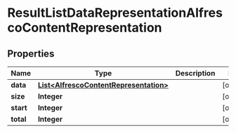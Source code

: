 
# ResultListDataRepresentationAlfrescoContentRepresentation

## Properties
Name | Type | Description | Notes
------------ | ------------- | ------------- | -------------
**data** | [**List&lt;AlfrescoContentRepresentation&gt;**](AlfrescoContentRepresentation.md) |  |  [optional]
**size** | **Integer** |  |  [optional]
**start** | **Integer** |  |  [optional]
**total** | **Integer** |  |  [optional]



